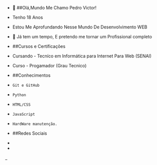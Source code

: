 - 👋 ##Olá,Mundo Me Chamo Pedro Victor!
-  Tenho 18 Anos 
-  Estou Me Aprofundando Nesse Mundo De Desenvolvimento WEB
- 💞️ Já tem um tempo, E pretendo me tornar um Profissional completo
-  ##Cursos e Certificações 
-  Cursando - Tecníco em Informática para Internet Para Web (SENAI)
-   Curso - Progamador (Grau Tecnico)
-   ##Conhecimentos
-     Git e GitHub
-     Python
-     HTML/CSS
-     JavaScript
-     HardWare manutenção.
-   ##Redes Sociais
-


-      
_


<!---
DevItsPedro/DevItsPedro is a ✨ special ✨ repository because its `README.md` (this file) appears on your GitHub profile.
You can click the Preview link to take a look at your changes.
--->
